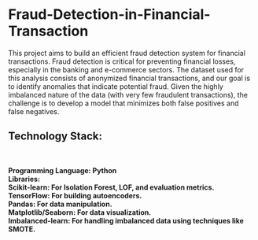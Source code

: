 # Fraud-Detection-in-Financial-Transaction

This project aims to build an efficient fraud detection system for financial transactions. Fraud detection is critical for preventing financial losses, especially in the banking and e-commerce sectors. The dataset used for this analysis consists of anonymized financial transactions, and our goal is to identify anomalies that indicate potential fraud. Given the highly imbalanced nature of the data (with very few fraudulent transactions), the challenge is to develop a model that minimizes both false positives and false negatives. 
<h2>Technology Stack:</h2> <br>

**Programming Language: Python** <br>
**Libraries:** <br>
**Scikit-learn: For Isolation Forest, LOF, and evaluation metrics.** <br>
**TensorFlow: For building autoencoders.** <br>
**Pandas: For data manipulation.** <br>
**Matplotlib/Seaborn: For data visualization.** <br>
**Imbalanced-learn: For handling imbalanced data using techniques like SMOTE.**
